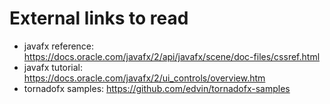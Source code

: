 # External links to read

* javafx reference: https://docs.oracle.com/javafx/2/api/javafx/scene/doc-files/cssref.html
* javafx tutorial: https://docs.oracle.com/javafx/2/ui_controls/overview.htm
* tornadofx samples: https://github.com/edvin/tornadofx-samples
